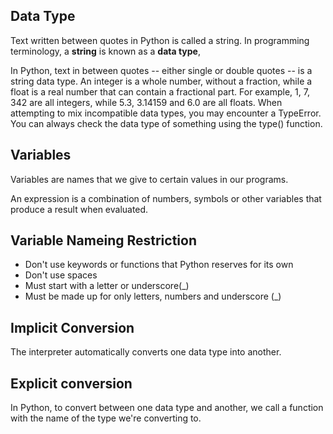 ## Data Type
Text written between quotes in Python is called a string. In programming terminology, a **string** is known as a **data type**, 

In Python, text in between quotes -- either single or double quotes -- is a string data type. An integer is a whole number, without a fraction, while a float is a real number that can contain a fractional part. For example, 1, 7, 342 are all integers, while 5.3, 3.14159 and 6.0 are all floats. When attempting to mix incompatible data types, you may encounter a TypeError. You can always check the data type of something using the type() function.

## Variables
Variables are names that we give to certain values in our programs.

An expression is a combination of numbers, symbols or other variables that produce a result when evaluated.

## Variable Nameing Restriction
- Don't use keywords or functions that Python reserves for its own
- Don't use spaces
- Must start with a letter or underscore(_)
- Must be made up for only letters, numbers and underscore (_)

## Implicit Conversion
The interpreter automatically converts one data type into another.

## Explicit conversion
In Python, to convert between one data type and another, we call a function with the name of the type we're converting to. 